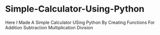 # Simple-Calculator-Using-Python
Here I Made A Simple Calculator USing Python By Creating Functions For 
Addition 
Subtraction
Multiplication
Division


